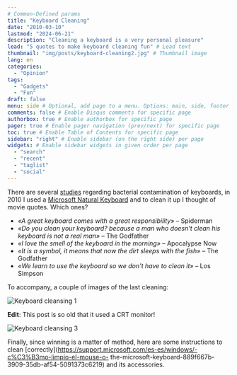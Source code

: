 ```yaml
---
# Common-Defined params
title: "Keyboard Cleaning"
date: "2010-03-10"
lastmod: "2024-06-21"
description: "Cleaning a keyboard is a very personal pleasure"
lead: "5 quotes to make keyboard cleaning fun" # Lead text
thumbnail: "img/posts/keyboard-cleaning2.jpg" # Thumbnail image
lang: en
categories:
  - "Opinion"
tags:
  - "Gadgets"
  - "Fun"
draft: false
menu: side # Optional, add page to a menu. Options: main, side, footer
comments: false # Enable Disqus comments for specific page
authorbox: true # Enable authorbox for specific page
pager: true # Enable pager navigation (prev/next) for specific page
toc: true # Enable Table of Contents for specific page
sidebar: "right" # Enable sidebar (on the right side) per page
widgets: # Enable sidebar widgets in given order per page
  - "search"
  - "recent"
  - "taglist"
  - "social"
---
```


There are several [studies](https://www.researchgate.net/publication.231168007_Bacterial_contamination_of_computer_keyboards_and_mice_elevator_buttons_and_shopping_carts) regarding bacterial contamination of keyboards, in 2010 I used a [Microsoft Natural Keyboard](https://en.wikipedia.org/wiki/Microsoft_ergonomic_keyboards) and to clean it up I thought of movie quotes. Which ones?

<!--more-->

- *«A great keyboard comes with a great responsibility»* – Spiderman
- *«Do you clean your keyboard? because a man who doesn't clean his keyboard is not a real man»* – The Godfather
- *«I love the smell of the keyboard in the morning»* – Apocalypse Now
- *«It is a symbol, it means that now the dirt sleeps with the fish»* – The Godfather
- *«We learn to use the keyboard so we don't have to clean it»* – Los Simpson

To accompany, a couple of images of the last cleaning:

![Keyboard cleansing 1](img/posts/keyboard-cleaning1.jpg)

**Edit**: This post is so old that it used a CRT monitor!

![Keyboard cleansing 3](img/posts/keyboard-cleaning2.jpg)

Finally, since winning is a matter of method, here are some instructions to clean [correctly](https://support.microsoft.com/es-es/windows/-c%C3%B3mo-limpio-el-mouse-o- the-microsoft-keyboard-889f667b-3909-35db-af54-5091373c6219) and its accessories.